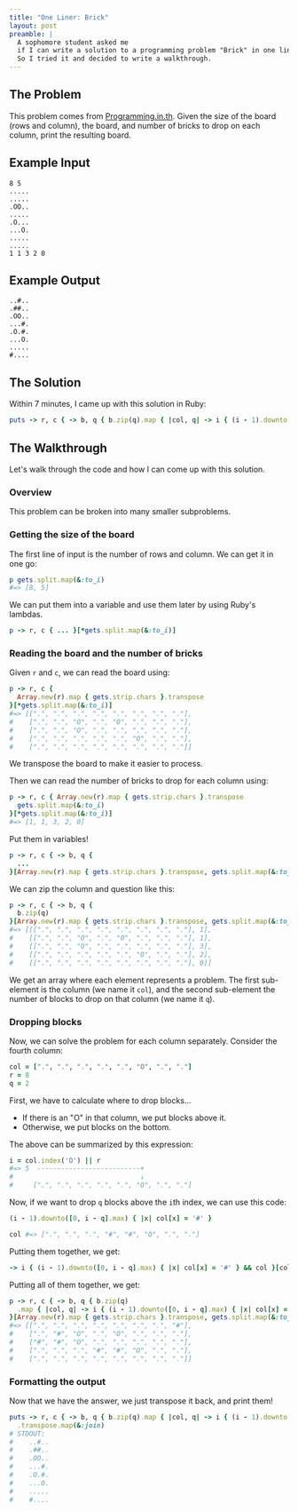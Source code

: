 ```yaml
---
title: "One Liner: Brick"
layout: post
preamble: |
  A sophomore student asked me
  if I can write a solution to a programming problem "Brick" in one line.
  So I tried it and decided to write a walkthrough.
---
```


The Problem
-----------
This problem comes from [Programming.in.th](http://www.programming.in.th/task/rev2_problem.php?pid=1001).
Given the size of the board (rows and column),
the board, and number of bricks to drop on each column,
print the resulting board.

Example Input
---
```
8 5
.....
.....
.OO..
.....
.O...
...O.
.....
.....
1 1 3 2 0 
```

Example Output
---
```
..#..
.##..
.OO..
...#.
.O.#.
...O.
.....
#....
```

The Solution
---
Within 7 minutes, I came up with this solution in Ruby:

```ruby
puts -> r, c { -> b, q { b.zip(q).map { |col, q| -> i { (i - 1).downto([0, i - q].max) { |x| col[x] = '#' } && col }[col.index('O') || r] } }[Array.new(r).map { gets.strip.chars }.transpose, gets.split.map(&:to_i)] }[*gets.split.map(&:to_i)].transpose.map(&:join)
```



The Walkthrough
---
Let's walk through the code and how I can come up with this solution.


### Overview

This problem can be broken into many smaller subproblems.


### Getting the size of the board

The first line of input is the number of rows and column.
We can get it in one go:

```ruby
p gets.split.map(&:to_i)
#=> [8, 5]
```

We can put them into a variable and use them later by using Ruby's lambdas.

```ruby
p -> r, c { ... }[*gets.split.map(&:to_i)]
```

### Reading the board and the number of bricks

Given `r` and `c`, we can read the board using:

```ruby
p -> r, c {
  Array.new(r).map { gets.strip.chars }.transpose
}[*gets.split.map(&:to_i)]
#=> [[".", ".", ".", ".", ".", ".", ".", "."],
#    [".", ".", "O", ".", "O", ".", ".", "."],
#    [".", ".", "O", ".", ".", ".", ".", "."],
#    [".", ".", ".", ".", ".", "O", ".", "."],
#    [".", ".", ".", ".", ".", ".", ".", "."]]
```

We transpose the board to make it easier to process.

Then we can read the number of bricks to drop for each column using:

```ruby
p -> r, c { Array.new(r).map { gets.strip.chars }.transpose
  gets.split.map(&:to_i)
}[*gets.split.map(&:to_i)]
#=> [1, 1, 3, 2, 0]
```

Put them in variables!

```ruby
p -> r, c { -> b, q {
  ...
}[Array.new(r).map { gets.strip.chars }.transpose, gets.split.map(&:to_i)] }[*gets.split.map(&:to_i)]
```

We can zip the column and question like this:

```ruby
p -> r, c { -> b, q {
  b.zip(q)
}[Array.new(r).map { gets.strip.chars }.transpose, gets.split.map(&:to_i)] }[*gets.split.map(&:to_i)]
#=> [[[".", ".", ".", ".", ".", ".", ".", "."], 1],
#    [[".", ".", "O", ".", "O", ".", ".", "."], 1],
#    [[".", ".", "O", ".", ".", ".", ".", "."], 3],
#    [[".", ".", ".", ".", ".", "O", ".", "."], 2],
#    [[".", ".", ".", ".", ".", ".", ".", "."], 0]]
```

We get an array where each element represents a problem.
The first sub-element is the column (we name it `col`), and the second sub-element the number of blocks to drop on that column (we name it `q`).



### Dropping blocks

Now, we can solve the problem for each column separately.
Consider the fourth column:

```ruby
col = [".", ".", ".", ".", ".", "O", ".", "."]
r = 8
q = 2
```

First, we have to calculate where to drop blocks...

* If there is an "O" in that column, we put blocks above it.
* Otherwise, we put blocks on the bottom.

The above can be summarized by this expression:

```ruby
i = col.index('O') || r
#=> 5  --------------------------+
#                                ↓
#     [".", ".", ".", ".", ".", "O", ".", "."]
```

Now, if we want to drop `q` blocks above the `i`th index, we can use this code:

```ruby
(i - 1).downto([0, i - q].max) { |x| col[x] = '#' }
```

```ruby
col #=> [".", ".", ".", "#", "#", "O", ".", "."]
```

Putting them together, we get:

```ruby
-> i { (i - 1).downto([0, i - q].max) { |x| col[x] = '#' } && col }[col.index('O') || r]
```

Putting all of them together, we get:

```ruby
p -> r, c { -> b, q { b.zip(q)
  .map { |col, q| -> i { (i - 1).downto([0, i - q].max) { |x| col[x] = '#' } && col }[col.index('O') || r] }
}[Array.new(r).map { gets.strip.chars }.transpose, gets.split.map(&:to_i)] }[*gets.split.map(&:to_i)]
#=> [[".", ".", ".", ".", ".", ".", ".", "#"],
#    [".", "#", "O", ".", "O", ".", ".", "."],
#    ["#", "#", "O", ".", ".", ".", ".", "."],
#    [".", ".", ".", "#", "#", "O", ".", "."],
#    [".", ".", ".", ".", ".", ".", ".", "."]]
```

### Formatting the output

Now that we have the answer, we just transpose it back, and print them!

```ruby
puts -> r, c { -> b, q { b.zip(q).map { |col, q| -> i { (i - 1).downto([0, i - q].max) { |x| col[x] = '#' } && col }[col.index('O') || r] } }[Array.new(r).map { gets.strip.chars }.transpose, gets.split.map(&:to_i)] }[*gets.split.map(&:to_i)]
  .transpose.map(&:join)
# STDOUT:
#    ..#..
#    .##..
#    .OO..
#    ...#.
#    .O.#.
#    ...O.
#    .....
#    #....
```














